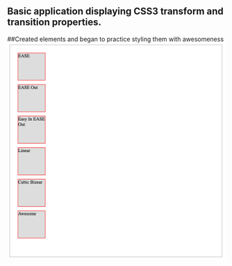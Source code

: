 ## Basic application displaying CSS3 transform and transition properties.
##Created elements and began to practice styling them with awesomeness
![alt text](ss.png "Description goes here")

